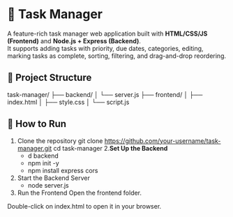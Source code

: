 # 📝 Task Manager

A feature-rich task manager web application built with **HTML/CSS/JS (Frontend)** and **Node.js + Express (Backend)**.  
It supports adding tasks with priority, due dates, categories, editing, marking tasks as complete, sorting, filtering, and drag-and-drop reordering.

## 📁 Project Structure
task-manager/
├── backend/
│ └── server.js
├── frontend/
│ ├── index.html
│ ├── style.css
│ └── script.js


## 🚀 How to Run

1. Clone the repository
git clone https://github.com/your-username/task-manager.git
cd task-manager
2.**Set Up the Backend**
    -  d backend
    -  npm init -y
    -  npm install express cors
3. Start the Backend Server
    -  node server.js
4. Run the Frontend
Open the frontend folder.

Double-click on index.html to open it in your browser.
